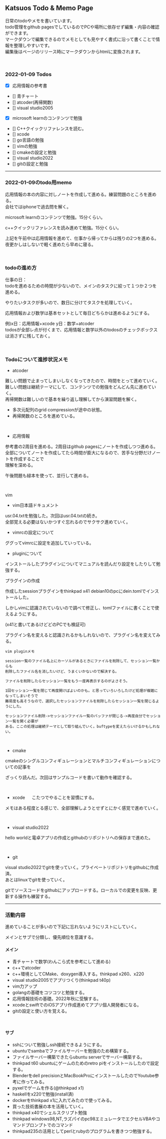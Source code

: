 ## Katsuos Todo & Memo Page

日常のtodoやメモを書いています。  
todo管理をgithub pagesでしているのでPCや場所に依存せず編集・内容の確認ができます。  
マークダウンで編集できるのでメモとしても見やすく書式に沿って書くことで情報を整理しやすいです。  
編集後はページのリリース時にマークダウンからhtmlに変換されます。

<br />

### 2022-01-09 Todos

- [x] 応用情報の参考書
- [] 青チャート
- [] atcoder(再帰関数)
- [] visual studio2005
- [x] microsoft learnのコンテンツで勉強
- [] C++クイックリファレンスを読む。
- [] xcode
- [] go言語の勉強
- [] vimの勉強
- [] cmakeの設定と勉強
- [] visual studio2022
- [] gitの設定と勉強


***

### 2022-01-09のtodo用memo

応用情報の本の内容に対しノートを作成して進める。練習問題のところを進める。  
会社ではiphoneで過去問を解く。

microsoft learnのコンテンツで勉強。15分くらい。

c++クイックリファレンスを読み進めて勉強。15分くらい。

上記を午前中は応用情報を進めて、仕事から帰ってからは残りの2つを進める。  
夜更かしはしないで軽く進めたら早めに寝る。

<br />

### todoの進め方

仕事の日：  
todoを進めるための時間が少ないので、メインのタスクに絞って１つか２つを進める。  

やりたいタスクが多いので、数日に分けてタスクを処理していく。  

応用情報および数学は基本セットとして毎日どちらかは進めるようにする。  

例)x日：応用情報+xcode y日：数学+atcoder  
todosが全部レ点が付くまで、応用情報と数学以外のtodosのチェックボックスは消さずに残しておく。  

<br />

### Todoについて進捗状況メモ

- atcoder

難しい問題で止まってしまいしなくなってきたので、時間をとって進めていく。  
難しい問題は継続テーマにして、コンテンツでの勉強をどんどん先に進めていく。  
再帰関数は難しいので基本を繰り返し理解してから演習問題を解く。

- 多次元配列のgrid compressionが途中の状態。
- 再帰関数のところを進めている。

<br />

- 応用情報

参考書の2周目を進める。2周目はgithub pagesにノートを作成しつつ進める。  
全部についてノートを作成してたら時間が膨大になるので、苦手な分野だけノートを作成することで  
理解を深める。

午後問題も緑本を使って、並行して進める。

<br />

vim

- vim日本語ドキュメント
  
usr.04.txtを勉強した。次回はusr.04.txtの続き。  
全部覚える必要はないかつすぐ忘れるのでサクサク進めていく。

- vimrcの設定について
  
ググってvimrcに設定を追加していっている。
    
    
- pluginについて

インストールしたプラグインについてマニュアルを読んだり設定をしたりして勉強する。

プラグインの作成  

作成したsessionプラグインをthinkpad x41 debian10のpcにdein.tomlでインストールした。

しかしvimに認識されていないので調べて修正し、tomlファイルに書くことで使えるようにする。

(x41と書いてあるけどどのPCでも検証可)

プラグイン名を変えると認識されるかもしれないので、プラグイン名を変えてみる。


```
vim pluginメモ

session一覧のファイル名上にカーソルがあるときにファイルを削除して、セッション一覧からも
削除したファイル名を消したいけど、うまくいかないので解決する。

ファイルを削除したらセッション一覧をもう一度再表示するのがよさそう。

1回セッション一覧を閉じて再度開けばよいのかも。と思っていろいろしたけど処理が複雑になってしまいそうで
難易度も高そうなので、選択したセッションファイルを削除したらセッション一覧を閉じるようにした。

セッションファイル削除->セッションファイル一覧のバッファが閉じる->再度自分でセッション一覧を開く必要が
ある。ここの処理は継続テーマとして取り組んでいく。buftypeを変えたらいけるかもしれない。
```

<br />

- cmake

cmakeのシングルコンフィギュレーションとマルチコンフィギュレーションについての記事を

ざっくり読んだ。次回はサンプルコードを書いて動作を確認する。

<br />

- xcode
　
こたつでやることを習慣にする。

メモはある程度とる感じで、全部理解しようとせずとにかく感覚で進めていく。

<br />

- visual studio2022

hello worldと電卓アプリの作成とgithubのリポジトリへの保存まで進めた。

<br />

- git

visual studio2022でgitを使っていく。プライベートリポジトリをgithubに作成済。  
あとはlinuxでgitを使っていく。

gitでソースコードをgithubにアップロードする。ローカルでの変更を反映、更新する操作も練習する。

***

### 活動内容

進めていることが多いので下記に忘れないようにリストにしていく。

メインとサブで分類し、優先順位を意識する。

#### メイン

- 青チャートで数学(わんこら式を参考にして進める)
- c++でatcoder
- c++環境としてCMake、doxygen導入する。thinkpad x260、x220
- visual studio2005でアプリつくり(thinkpad t40p)
- vim力アップ
- golangの基礎をコツコツと勉強する。
- 応用情報技術の基礎。2022年秋に受験する。
- xcodeとswiftでのiOSアプリ作成進めてアプリ個人開発者になる。
- gitの設定と使い方を覚える。

<br />

#### サブ

- sshについて勉強しssh接続できるようにする。
- ubuntuでsambaでファイルサーバーを勉強のため構築する。
- ファイルサーバー構築できたらubuntu serverでサーバー構築する。
- thinkpad t60 ubuntuにゲームのためのretro piをインストールしたので設定する。
- Blenderをdell precisionとMacBookProにインストールしたのでYoutube参考に作ってみる。
- pyxelでゲームを作る(@thinkpad x1)
- haskellをx220で勉強(install済)
- dockerをthinkpad x1に入れてみたので使ってみる。
- 買った技術書展の本を活用していく。
- thinkpad x40でシェルスクリプト勉強
- thinkpad windows98,NT,ラズパイのpc98エミュレータでエクセルVBAやコマンドプロンプトでのコマンド
- thinkpad235の活用としてperlとrubyのプログラムを書きつつ勉強する。
